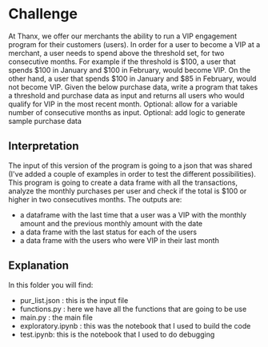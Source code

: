 # Challenge
At Thanx, we offer our merchants the ability to run a VIP engagement program
for their customers (users). In order for a user to become a VIP at a
merchant, a user needs to spend above the threshold set, for two consecutive
months.
For example if the threshold is $100, a user that spends $100 in January and
$100 in February, would become VIP. On the other hand, a user that spends
$100 in January and $85 in February, would not become VIP.
Given the below purchase data, write a program that takes a threshold and
purchase data as input and returns all users who would qualify for VIP in the
most recent month.
Optional: allow for a variable number of consecutive months as input.
Optional: add logic to generate sample purchase data
 
## Interpretation
The input of this version of the program is going to a json that was shared (I've added a couple of examples in order to test the different possibilities).
This program is going to create a data frame with all the transactions, analyze the monthly purchases per user and check if the total is $100 or higher in two consecutives months.
The outputs are:
* a dataframe with the last time that a user was a VIP with the monthly amount and the previous monthly amount with the date
* a data frame with the last status for each of the users
* a data frame with the users who were VIP in their last month
 
## Explanation
In this folder you will find:
* pur_list.json : this is the input file
* functions.py : here we have all the functions that are going to be use
* main.py : the main file
* exploratory.ipynb : this was the notebook that I used to build the code
* test.ipynb: this is the notebook that I used to do debugging